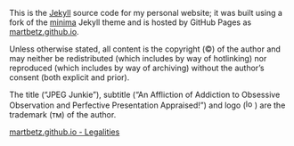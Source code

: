 This is the [Jekyll](https://jekyllrb.com) source code for my personal website; it was built using a fork of the [minima](https://github.com/jekyll/minima) Jekyll theme and is hosted by GitHub Pages as [martbetz.github.io](martbetz.github.io).

Unless otherwise stated, all content is the copyright (©) of the author and may neither be redistributed (which includes by way of hotlinking) nor reproduced (which includes by way of archiving) without the author’s consent (both explicit and prior).

The title (“JPEG Junkie”), subtitle (“An Affliction of Addiction to Obsessive Observation and Perfective Presentation Appraised!”) and logo (<img src="/favicon.ico" alt="logo" width="16px">) are the trademark (ᴛᴍ) of the author.

[martbetz.github.io - Legalities](https://martbetz.github.io/terms-and-conditions.html)
